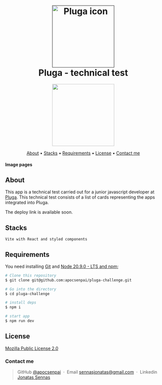 <h1 align="center">
  <br>
  <a href=""><img src="https://yt3.googleusercontent.com/F2CQ9LI4alpzI8_WzmqUwigbL24iW7mCOyKvCp8ZK1KQmdFxPk0nDe7GhGiKQfMn6MTI5yBMMfY=s900-c-k-c0x00ffffff-no-rj" alt="Pluga icon" width="200"/></a>
  <br>
    Pluga - technical test
  <br>
</h1>

<p align="center">
  <a href="https://skillicons.dev">
    <img src="https://skillicons.dev/icons?i=react,vite,styledcomponents" width="200"/>
  </a>
</p>


<p align="center">
  <a href="#about">About</a> •
  <a href="#stacks">Stacks</a> •
  <a href="#requirements">Requirements</a> •
  <a href="#license">License</a> •
  <a href="#contact-me">Contact me</a>
</p>

#### Image pages

## About

This app is a technical test carried out for a junior javascript developer at [Pluga](https://pluga.co/). This technical test consists of a list of cards representing the apps integrated into Pluga.

The deploy link is available soon.

## Stacks

    Vite with React and styled components

## Requirements

You need installing [Git](https://git-scm.com) and [Node 20.9.0 - LTS and npm](https://nodejs.org/en);

```bash
# Clone this repository
$ git clone git@github.com:apocsenpai/pluga-challenge.git

# Go into the directory
$ cd pluga-challenge

# install deps
$ npm i

# start app
$ npm run dev
```
## License

[Mozilla Public License 2.0](https://github.com/apocsenpai/pluga-challenge/blob/main/LICENSE)


### Contact me
> GitHub [@apocsenpai](https://github.com/apocsenpai) &nbsp;&middot;&nbsp;
> Email [sennasjonatas@gmail.com](mailto:sennasjonatas@gmail.com) &nbsp;&middot;&nbsp;
> Linkedin [Jonatas Sennas](https://www.linkedin.com/in/jonatassennas/)